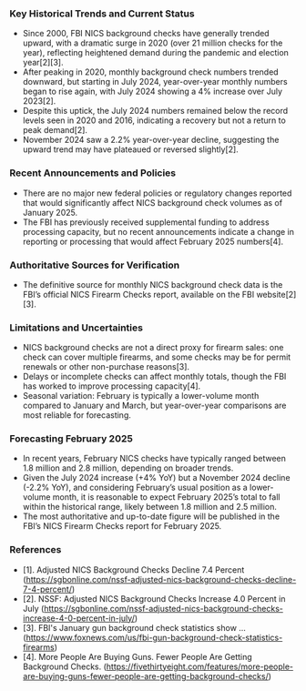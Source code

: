 ### Key Historical Trends and Current Status

- Since 2000, FBI NICS background checks have generally trended upward, with a dramatic surge in 2020 (over 21 million checks for the year), reflecting heightened demand during the pandemic and election year[2][3].
- After peaking in 2020, monthly background check numbers trended downward, but starting in July 2024, year-over-year monthly numbers began to rise again, with July 2024 showing a 4% increase over July 2023[2].
- Despite this uptick, the July 2024 numbers remained below the record levels seen in 2020 and 2016, indicating a recovery but not a return to peak demand[2].
- November 2024 saw a 2.2% year-over-year decline, suggesting the upward trend may have plateaued or reversed slightly[2].

### Recent Announcements and Policies

- There are no major new federal policies or regulatory changes reported that would significantly affect NICS background check volumes as of January 2025.
- The FBI has previously received supplemental funding to address processing capacity, but no recent announcements indicate a change in reporting or processing that would affect February 2025 numbers[4].

### Authoritative Sources for Verification

- The definitive source for monthly NICS background check data is the FBI’s official NICS Firearm Checks report, available on the FBI website[2][3].

### Limitations and Uncertainties

- NICS background checks are not a direct proxy for firearm sales: one check can cover multiple firearms, and some checks may be for permit renewals or other non-purchase reasons[3].
- Delays or incomplete checks can affect monthly totals, though the FBI has worked to improve processing capacity[4].
- Seasonal variation: February is typically a lower-volume month compared to January and March, but year-over-year comparisons are most reliable for forecasting.

### Forecasting February 2025

- In recent years, February NICS checks have typically ranged between 1.8 million and 2.8 million, depending on broader trends.
- Given the July 2024 increase (+4% YoY) but a November 2024 decline (-2.2% YoY), and considering February’s usual position as a lower-volume month, it is reasonable to expect February 2025’s total to fall within the historical range, likely between 1.8 million and 2.5 million.
- The most authoritative and up-to-date figure will be published in the FBI’s NICS Firearm Checks report for February 2025.

### References

- [1]. Adjusted NICS Background Checks Decline 7.4 Percent (https://sgbonline.com/nssf-adjusted-nics-background-checks-decline-7-4-percent/)
- [2]. NSSF: Adjusted NICS Background Checks Increase 4.0 Percent in July (https://sgbonline.com/nssf-adjusted-nics-background-checks-increase-4-0-percent-in-july/)
- [3]. FBI's January gun background check statistics show ... (https://www.foxnews.com/us/fbi-gun-background-check-statistics-firearms)
- [4]. More People Are Buying Guns. Fewer People Are Getting Background Checks. (https://fivethirtyeight.com/features/more-people-are-buying-guns-fewer-people-are-getting-background-checks/)